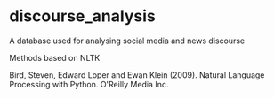 # discourse_analysis
A database used for analysing social media and news discourse


Methods based on NLTK  

Bird, Steven, Edward Loper and Ewan Klein (2009).
Natural Language Processing with Python.  O'Reilly Media Inc.

